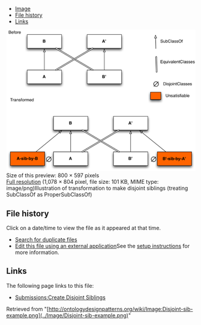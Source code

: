 * [Image](../Image/Disjoint-sib-example.png#file)
* [File history](../Image/Disjoint-sib-example.png#filehistory)
* [Links](../Image/Disjoint-sib-example.png#filelinks)

[![Image:Disjoint-sib-example.png](../images/thumb/7/7e/Disjoint-sib-example.png/800px-Disjoint-sib-example.png)](../images/7/7e/Disjoint-sib-example.png)  
Size of this preview: 800 × 597 pixels  
[Full resolution](../images/7/7e/Disjoint-sib-example.png)‎ (1,078 × 804 pixel, file size: 101 KB, MIME type: image/png)Illustration of transformation to make disjoint siblings (treating SubClassOf as ProperSubClassOf)




## File history

Click on a date/time to view the file as it appeared at that time.



  
* [Search for duplicate files](http://ontologydesignpatterns.org/wiki/Special:FileDuplicateSearch/Disjoint-sib-example.png "Special:FileDuplicateSearch/Disjoint-sib-example.png")
* [Edit this file using an external application](http://ontologydesignpatterns.org/wiki/index.php?title=Image:Disjoint-sib-example.png&action=edit&externaledit=true&mode=file "Image:Disjoint-sib-example.png")See the [setup instructions](http://www.mediawiki.org/wiki/Manual:External_editors "http://www.mediawiki.org/wiki/Manual:External_editors") for more information.

## Links



The following page links to this file:


* [Submissions:Create Disjoint Siblings](../Submissions/Create_Disjoint_Siblings "Submissions:Create Disjoint Siblings")


Retrieved from "[http://ontologydesignpatterns.org/wiki/Image:Disjoint-sib-example.png](../Image/Disjoint-sib-example.png)"